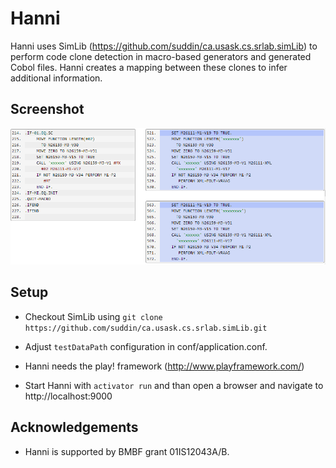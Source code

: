 Hanni
=====
Hanni uses SimLib (https://github.com/suddin/ca.usask.cs.srlab.simLib) to perform code clone detection in macro-based generators and generated Cobol files. Hanni creates a mapping between these clones to infer additional information.

## Screenshot

![Feature KEYBOARD](Screenshot.png)

## Setup


* Checkout SimLib using `git clone https://github.com/suddin/ca.usask.cs.srlab.simLib.git`

* Adjust `testDataPath` configuration in conf/application.conf.

* Hanni needs the play! framework (http://www.playframework.com/)

* Start Hanni with `activator run` and than open a browser and navigate to http://localhost:9000

## Acknowledgements

* Hanni is supported by BMBF grant 01IS12043A/B.
